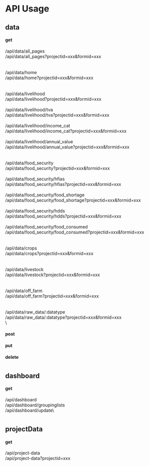 # API Usage
## data
#### get
/api/data/all_pages\
/api/data/all_pages?projectid=xxx&formid=xxx\
\
\
/api/data/home\
/api/data/home?projectid=xxx&formid=xxx\
\
\
/api/data/livelihood\
/api/data/livelihood?projectid=xxx&formid=xxx\
\
/api/data/livelihood/tva\
/api/data/livelihood/tva?projectid=xxx&formid=xxx\
\
/api/data/livelihood/income_cat\
/api/data/livelihood/income_cat?projectid=xxx&formid=xxx\
\
/api/data/livelihood/annual_value\
/api/data/livelihood/annual_value?projectid=xxx&formid=xxx\
\
\
/api/data/food_security\
/api/data/food_security?projectid=xxx&formid=xxx\
\
/api/data/food_security/hfias\
/api/data/food_security/hfias?projectid=xxx&formid=xxx\
\
/api/data/food_security/food_shortage\
/api/data/food_security/food_shortage?projectid=xxx&formid=xxx\
\
/api/data/food_security/hdds\
/api/data/food_security/hdds?projectid=xxx&formid=xxx\
\
/api/data/food_security/food_consumed\
/api/data/food_security/food_consumed?projectid=xxx&formid=xxx\
\
\
/api/data/crops\
/api/data/crops?projectid=xxx&formid=xxx\
\
\
/api/data/livestock\
/api/data/livestock?projectid=xxx&formid=xxx\
\
\
/api/data/off_farm\
/api/data/off_farm?projectid=xxx&formid=xxx\
\
\
/api/data/raw_data/:datatype\
/api/data/raw_data/:datatype?projectid=xxx&formid=xxx\
\

#### post
#### put
#### delete
#
## dashboard
#### get
/api/dashboard\
/api/dashboard/groupinglists\
/api/dashboard/update\

#
## projectData
#### get
/api/project-data\
/api/project-data?projectid=xxx

#
